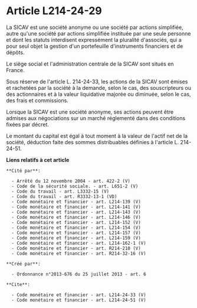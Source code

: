 # Article L214-24-29

La SICAV est une société anonyme ou une société par actions simplifiée, autre qu'une société par actions simplifiée instituée
par une seule personne et dont les statuts interdisent expressément la pluralité d'associés, qui a pour seul objet la gestion
d'un portefeuille d'instruments financiers et de dépôts. 

Le siège social et l'administration centrale de la SICAV sont situés en France. 

Sous réserve de l'article L. 214-24-33, les actions de la SICAV sont émises et rachetées par la société à la demande, selon
le cas, des souscripteurs ou des actionnaires et à la valeur liquidative majorée ou diminuée, selon le cas, des frais et
commissions. 

Lorsque la SICAV est une société anonyme, ses actions peuvent être admises aux négociations sur un marché réglementé dans des
conditions fixées par décret. 

Le montant du capital est égal à tout moment à la valeur de l'actif net de la société, déduction faite des sommes
distribuables définies à l'article L. 214-24-51.

**Liens relatifs à cet article**

	**Cité par**:

	  - Arrêté du 12 novembre 2004 - art. 422-2 (V)
	  - Code de la sécurité sociale. - art. L651-2 (V)
	  - Code du travail - art. L3332-15 (V)
	  - Code du travail - art. R3332-13-1 (VD)
	  - Code monétaire et financier - art. L214-139 (V)
	  - Code monétaire et financier - art. L214-141 (V)
	  - Code monétaire et financier - art. L214-143 (V)
	  - Code monétaire et financier - art. L214-146 (V)
	  - Code monétaire et financier - art. L214-152 (V)
	  - Code monétaire et financier - art. L214-154 (V)
	  - Code monétaire et financier - art. L214-157 (V)
	  - Code monétaire et financier - art. L214-159 (V)
	  - Code monétaire et financier - art. L214-162-1 (V)
	  - Code monétaire et financier - art. R214-210 (V)
	  - Code monétaire et financier - art. R214-32-16 (V)

	**Créé par**:

	  - Ordonnance n°2013-676 du 25 juillet 2013 - art. 6

	**Cite**:

	  - Code monétaire et financier - art. L214-24-33 (V)
	  - Code monétaire et financier - art. L214-24-51 (V)
